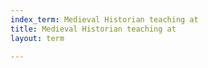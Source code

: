 ```yaml
---
index_term: Medieval Historian teaching at
title: Medieval Historian teaching at
layout: term

---
```

